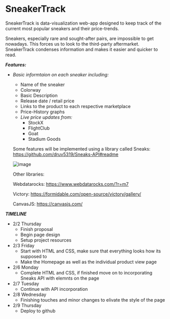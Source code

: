 # SneakerTrack

SneakerTrack is data-visualization web-app designed to keep track of the current most popular sneakers and their price-trends.

Sneakers, especially rare and sought-after pairs, are impossible to get nowadays. This forces us to look to the third-party aftermarket. SneakerTrack condenses information and makes it easier and quicker to read. 

***Features:***

-   *Basic informtaion on each sneaker including:*
    * Name of the sneaker
    * Colorway
    * Basic Description
    * Release date / retail price
    * Links to the product to each respective marketplace
    * Price-History graphs


    - *Live price updates from:*
        * StockX 
        * FlightClub 
        * Goat
        * Stadium Goods
    
    
    Some features will be implemented using a library called Sneaks:                                 https://github.com/druv5319/Sneaks-API#readme

    
    ![image](https://user-images.githubusercontent.com/34076045/216459779-28252ca8-2434-43bf-98c6-f20f4123e83b.png)

    Other libraries:
    
    Webdatarocks: https://www.webdatarocks.com/?r=m7

    Victory: https://formidable.com/open-source/victory/gallery/

    CanvasJS: https://canvasjs.com/


***TIMELINE***

   - 2/2 Thursday
      * Finish proposal
      * Begin page design
      * Setup project resources
   - 2/3 Friday
      * Start with HTML and CSS, make sure that everything looks how its supposed to
      * Make the Homepage as well as the individual product view page
   - 2/6 Monday
      * Complete HTML and CSS, if finished move on to incorporating Sneaks API with elemnts on           the page
   - 2/7 Tuesday
      *  Continue with API incorporation
   - 2/8 Wednesday
      * Finishing touches and minor changes to elivate the style of the page
   - 2/9 Thursday
      * Deploy to github

